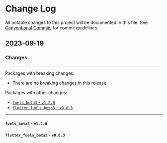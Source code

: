 # Change Log

All notable changes to this project will be documented in this file.
See [Conventional Commits](https://conventionalcommits.org) for commit guidelines.

## 2023-09-19

### Changes

---

Packages with breaking changes:

 - There are no breaking changes in this release.

Packages with other changes:

 - [`fuels_beta3` - `v1.2.0`](#fuels_beta3---v120)
 - [`flutter_fuels_beta3` - `v0.0.3`](#flutter_fuels_beta3---v003)

---

#### `fuels_beta3` - `v1.2.0`

#### `flutter_fuels_beta3` - `v0.0.3`

